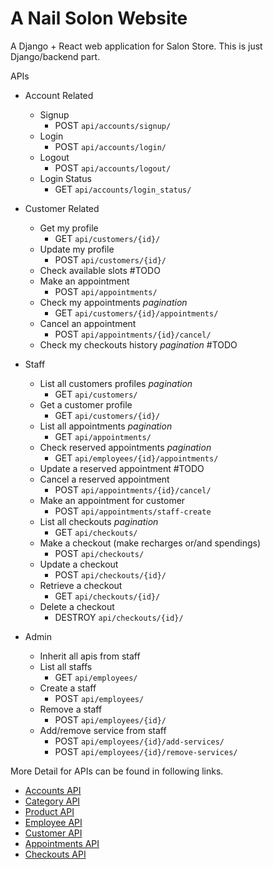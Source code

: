 # A Nail Solon Website
A Django + React web application for Salon Store. 
This is just Django/backend part.

APIs
- Account Related
    - Signup
        - POST `api/accounts/signup/`  
    - Login
        - POST `api/accounts/login/` 
    - Logout
        - POST `api/accounts/logout/` 
    - Login Status
        - GET `api/accounts/login_status/` 
        
    
- Customer Related
    - Get my profile
        - GET `api/customers/{id}/`
    - Update my profile
        - POST `api/customers/{id}/`
    - Check available slots #TODO
    - Make an appointment
        - POST `api/appointments/`
    - Check my appointments _pagination_
        - GET `api/customers/{id}/appointments/`
    - Cancel an appointment
        - POST `api/appointments/{id}/cancel/`
    - Check my checkouts history _pagination_ #TODO        
    

- Staff
    - List all customers profiles _pagination_
        - GET `api/customers/` 
    - Get a customer profile
        - GET `api/customers/{id}/`
    - List all appointments _pagination_
        - GET `api/appointments/`
    - Check reserved appointments _pagination_
        - GET `api/employees/{id}/appointments/`
    - Update a reserved appointment #TODO
    - Cancel a reserved appointment
        - POST `api/appointments/{id}/cancel/`
    - Make an appointment for customer
        - POST `api/appointments/staff-create`
    - List all checkouts _pagination_
        - GET `api/checkouts/`
    - Make a checkout (make recharges or/and spendings)
        - POST `api/checkouts/`
    - Update a checkout
        - POST `api/checkouts/{id}/`
    - Retrieve a checkout
        - GET `api/checkouts/{id}/`
    - Delete a checkout
        - DESTROY `api/checkouts/{id}/`
        
        
- Admin
    - Inherit all apis from staff
    - List all staffs
        - GET `api/employees/`
    - Create a staff
        - POST `api/employees/`
    - Remove a staff
        - POST `api/employees/{id}/`
    - Add/remove service from staff
        - POST `api/employees/{id}/add-services/`
        - POST `api/employees/{id}/remove-services/`
    
    
More Detail for APIs can be found in following links.
- [Accounts API](https://github.com/hobyfrezk/danni_web/blob/main/accounts/README.md)
- [Category API](https://github.com/hobyfrezk/danni_web/blob/main/categories/README.md)
- [Product API](https://github.com/hobyfrezk/danni_web/blob/main/products/README.md)
- [Employee API](https://github.com/hobyfrezk/danni_web/blob/main/employees/README.md)
- [Customer API](https://github.com/hobyfrezk/danni_web/blob/main/customers/README.md)
- [Appointments API](https://github.com/hobyfrezk/danni_web/blob/main/appointments/README.md)
- [Checkouts API](https://github.com/hobyfrezk/danni_web/blob/main/checouts/README.md)